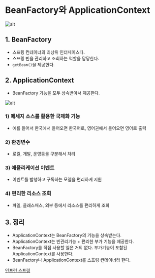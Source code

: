 # BeanFactory와 ApplicationContext

![alt](/assets/images/post/jpa/72.png)

## 1. BeanFactory

- 스프링 컨테이너의 최상위 인터페이스다.
- 스프링 빈을 관리하고 조회하는 역할을 담당한다.
- `getBean()`을 제공한다.

## 2. ApplicationContext

- BeanFactory 기능을 모두 상속받아서 제공한다.

![alt](/assets/images/post/jpa/73.png)

### 1) 메세지 소스를 활용한 국제화 기능

- 예를 들어서 한국에서 들어오면 한국어로, 영어권에서 들어오면 영어로 출력

### 2) 환경변수

- 로컬, 개발, 운영등을 구분해서 처리

### 3) 애플리케이션 이벤트

- 이벤트를 발행하고 구독하는 모델을 편리하게 지원

### 4) 편리한 리소스 조회

- 파일, 클래스패스, 외부 등에서 리소스를 편리하게 조회

## 3. 정리

- ApplicationContext는 BeanFactory의 기능을 상속받는다.
- ApplicationContext는 빈관리기능 + 편리한 부가 기능을 제공한다.
- BeanFactory를 직접 사용할 일은 거의 없다. 부가기능이 포함된 ApplicationContext를 사용한다.
- BeanFactory나 ApplicationContext를 스프링 컨테이너라 한다.

<a href="https://www.inflearn.com/course/%EC%8A%A4%ED%94%84%EB%A7%81-%ED%95%B5%EC%8B%AC-%EC%9B%90%EB%A6%AC-%EA%B8%B0%EB%B3%B8%ED%8E%B8">인프런 스프링</a>
